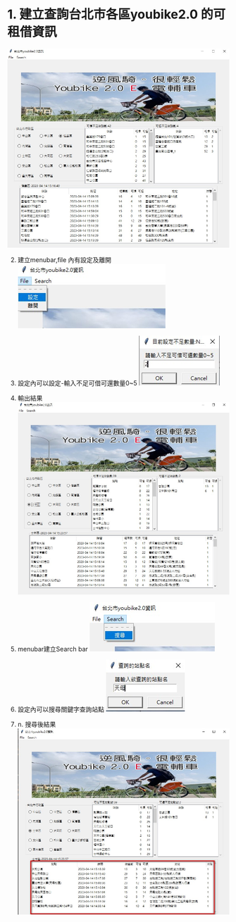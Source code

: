 # 1. 建立查詢台北市各區youbike2.0 的可租借資訊
![image](images/youbike_main.jpg) 

  2. 建立menubar,file 內有設定及離開
![image](images/youbike_file_1.jpg)

  3. 設定內可以設定-輸入不足可借可還數量0~5
![image](images/youbike_file_2.jpg)

  4. 輸出結果
![image](images/youbike_file_3.jpg)

  5. menubar建立Search bar
![image](images/youbike_search_1.jpg)

  6. 設定內可以搜尋關鍵字查詢站點
![image](images/youbike_search_2.jpg)

  7. n. 搜尋後結果
![image](images/youbike_search_3.jpg)